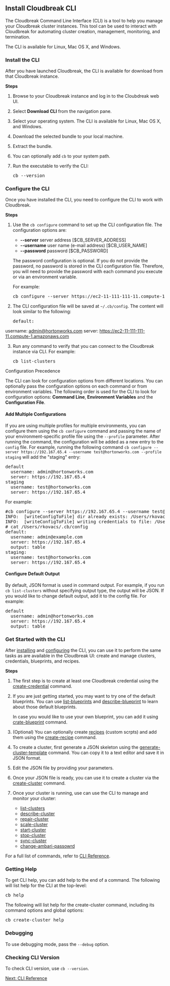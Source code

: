 ## Install Cloudbreak CLI  


The Cloudbreak Command Line Interface (CLI) is a tool to help you manage your Cloudbreak cluster instances. This tool can be used to interact with Cloudbreak for automating cluster creation, management, monitoring, and termination. 

The CLI is available for Linux, Mac OS X, and Windows. 


### Install the CLI

After you have launched Cloudbreak, the CLI is available for download from that Cloudbreak instance.

**Steps**

1. Browse to your Cloudbreak instance and log in to the Cloubdreak web UI.  
2. Select **Download CLI** from the navigation pane. 
3. Select your operating system. The CLI is available for Linux, Mac OS X, and Windows.  
4. Download the selected bundle to your local machine.  
5. Extract the bundle.  
6. You can optionally add `cb` to your system path.
7. Run the executable to verify the CLI: 

    <pre>cb --version</pre>


### Configure the CLI 

Once you have installed the CLI, you need to configure the CLI to work with Cloudbreak.

**Steps**

1. Use the `cb configure` command to set up the CLI configuration file. The configuration options are:  
    * **--server** server address [$CB_SERVER_ADDRESS]  
    * **--username** user name (e-mail address) [$CB_USER_NAME]  
    * **--password** password [$CB_PASSWORD]  
   
    The password configuration is optional. If you do not provide the password, no password is stored in the CLI configuration file. Therefore, you will need to provide the password with each command you execute or via an environment variable.
    
    For example:
    
    <pre>cb configure --server https://ec2-11-111-111-11.compute-1.amazonaws.com --username admin@hortonworks.com</pre>

2. The CLI configuration file will be saved at `~/.cb/config`. The content will look similar to the following:

    <pre>default:
  username: admin@hortonworks.com
  server: https://ec2-11-111-111-11.compute-1.amazonaws.com</pre>


3. Run any command to verify that you can connect to the Cloudbreak instance via CLI. For example:

    <pre>cb list-clusters</pre>  


<div class="note">
    <p class="first admonition-title">Configuration Precedence</p>
    <p class="last">
    The CLI can look for configuration options from different locations. You can optionally
    pass the configuration options on each command or from environment variables. The following
    order is used for the CLI to look for configuration options: <strong>Command Line</strong>, <strong>Environment Variables</strong>
    and the <strong>Configuration File</strong>.
    </p>
</div>

  
#### Add Multiple Configurations  

If you are using multiple profiles for multiple environments, you can configure them using the `cb configure` command and passing the name of your environment-specific profile file using the `--profile` parameter. After running the command, the configuration will be added as a new entry to the `config` file. For example, running the following command `cb configure --server https://192.167.65.4 --username test@hortonworks.com --profile staging` will add the "staging" entry:

<pre>default
  username: admin@hortonworks.com
  server: https://192.167.65.4
staging
  username: test@hortonworks.com
  server: https://192.167.65.4  
</pre>

For example:

<pre>#cb configure --server https://192.167.65.4 --username test@hortonworks.com --profile staging
INFO:  [writeConfigToFile] dir already exists: /Users/rkovacs/.cb
INFO:  [writeConfigToFile] writing credentials to file: /Users/rkovacs/.cb/config
# cat /Users/rkovacs/.cb/config
default:
  username: admin@example.com
  server: https://192.167.65.4
  output: table
staging:
  username: test@hortonworks.com
  server: https://192.167.65.4</pre>
 


#### Configure Default Output

By default, JSON format is used in command output. For example, if you run `cb list-clusters` without specifying output type, the output will be JSON. If you would like to change default output, add it to the config file. For example:

<pre>default
  username: admin@hortonworks.com
  server: https://192.167.65.4
  output: table</pre>


### Get Started with the CLI 

After [installing](#install-the-cli) and [configuring](#configure-the-cli) the CLI, you can use it to perform the same tasks as are available in the Cloudbreak UI: create and manage clusters, credentials, blueprints, and recipes.

**Steps**

1. The first step is to create at least one Cloudbreak credential using the [create-credential](cli-reference.md#create-credential) command.   

2. If you are just getting started, you may want to try one of the default blueprints. You can use [list-blueprints](cli-reference.md#list-blueprints) and [describe-blueprint](cli-reference.md#describe-blueprint) to learn about those default blueprints.  

    In case you would like to use your own blueprint, you can add it using [crate-blueprint](cli-reference.md#crate-blueprint) command.

3. (Optional) You can optionally create [recipes](recipes.md) (custom scrpts) and add them using the [create-recipe](cli-reference.md#create-recipe) command.  

4. To create a cluster, first generate a JSON skeleton using the [generate-cluster-template](cli-reference.md#generate-cluster-template) command. You can copy it to a text editor and save it in JSON format.

5. Edit the JSON file by providing your parameters.  

6. Once your JSON file is ready, you can use it to create a cluster via the [create-cluster](cli-reference.md#create-cluster) command.

7. Once your cluster is running, use can use the CLI to manage and monitor your cluster:

    * [list-clusters](cli-reference.md#list-clusters)  
    * [describe-cluster](cli-reference.md#describe-cluster)  
    * [repair-cluster](cli-reference.md#repair-cluster)  
    * [scale-cluster](cli-reference.md#scale-cluster)  
    * [start-cluster](cli-reference.md#start-cluster)  
    * [stop-cluster](cli-reference.md#stop-cluster)  
    * [sync-cluster](cli-reference.md#sync-cluster)  
    * [change-ambari-passowrd](cli-reference.md#change-ambari-passowrd)  

For a full list of commands, refer to [CLI Reference](cli-reference.md).    


### Getting Help

To get CLI help, you can add help to the end of a command. The following will list help for the CLI at the top-level:

<pre>cb help</pre>

The following will list help for the create-cluster command, including its command options and global options:

<pre>cb create-cluster help</pre>


### Debugging

To use debugging mode, pass the `--debug` option. 


### Checking CLI Version

To check CLI version, use `cb --version`.


<div class="next">
<a href="../cli-reference/index.html">Next: CLI Reference</a>
</div>